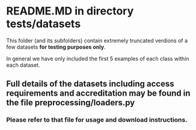 # README.MD in directory tests/datasets

This folder (and its subfolders) contain extremely truncated verdions of a few datasets **for testing purposes only**.

In general we have only included the first 5 examples of each class within each dataset.

## Full details of the datasets including access requirements and accreditation may be found in the file preprocessing/loaders.py

### Please refer to that file for usage and download instructions.
